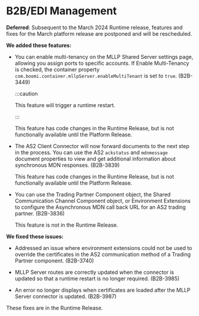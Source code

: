 # B2B/EDI Management

<head>
  <meta name="guidename" content="Release Notes"/>
  <meta name="context" content="GUID-0809fc76-4c35-4724-b08c-5043bd7ca953"/>
</head>

**Deferred**: Subsequent to the March 2024 Runtime release, features and fixes for the March platform release are postponed and will be rescheduled.

**We added these features:**

- You can enable multi-tenancy on the MLLP Shared Server settings page, allowing you assign ports to specific accounts. If Enable Multi-Tenancy is checked, the container property `com.boomi.container.mllpServer.enableMultiTenant` is set to `true`. (B2B-3449)

  :::caution

  This feature will trigger a runtime restart.

  :::

  This feature has code changes in the Runtime Release, but is not functionally available until the Platform Release.

- The AS2 Client Connector will now forward documents to the next step in the process. You can use the AS2 `ackstatus` and `mdnmessage` document properties to view and get additional information about synchronous MDN responses. (B2B-3839)

  This feature has code changes in the Runtime Release, but is not functionally available until the Platform Release.

- You can use the Trading Partner Component object, the Shared Communication Channel Component object, or Environment Extensions to configure the Asynchronous MDN call back URL for an AS2 trading partner. (B2B-3836)

  This feature is not in the Runtime Release.

**We fixed these issues:**

- Addressed an issue where environment extensions could not be used to override the certificates in the AS2 communication method of a Trading Partner component. (B2B-3740)

- MLLP Server routes are correctly updated when the connector is updated so that a runtime restart is no longer required. (B2B-3985)

- An error no longer displays when certificates are loaded after the MLLP Server connector is updated. (B2B-3987)

These fixes are in the Runtime Release.
